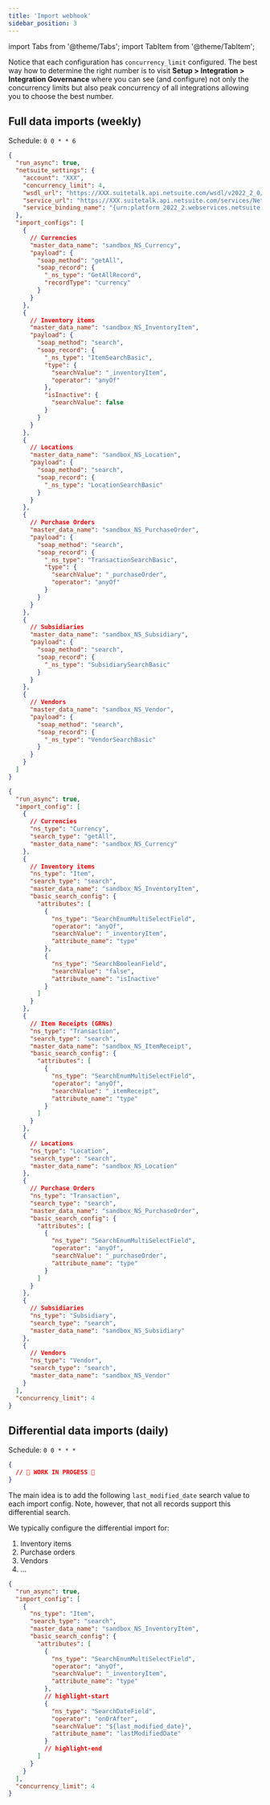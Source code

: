 ```yaml
---
title: 'Import webhook'
sidebar_position: 3
---
```


import Tabs from '@theme/Tabs';
import TabItem from '@theme/TabItem';

Notice that each configuration has `concurrency_limit` configured. The best way how to determine the right number is to visit **Setup > Integration > Integration Governance** where you can see (and configure) not only the concurrency limits but also peak concurrency of all integrations allowing you to choose the best number.

## Full data imports (weekly)

Schedule: `0 0 * * 6`

<Tabs groupId="netsuite-flavor" queryString>
  <TabItem value="modern" label="Modern" default>

```json
{
  "run_async": true,
  "netsuite_settings": {
    "account": "XXX",
    "concurrency_limit": 4,
    "wsdl_url": "https://XXX.suitetalk.api.netsuite.com/wsdl/v2022_2_0/netsuite.wsdl",
    "service_url": "https://XXX.suitetalk.api.netsuite.com/services/NetSuitePort_2022_2",
    "service_binding_name": "{urn:platform_2022_2.webservices.netsuite.com}NetSuiteBinding"
  },
  "import_configs": [
    {
      // Currencies
      "master_data_name": "sandbox_NS_Currency",
      "payload": {
        "soap_method": "getAll",
        "soap_record": {
          "_ns_type": "GetAllRecord",
          "recordType": "currency"
        }
      }
    },
    {
      // Inventory items
      "master_data_name": "sandbox_NS_InventoryItem",
      "payload": {
        "soap_method": "search",
        "soap_record": {
          "_ns_type": "ItemSearchBasic",
          "type": {
            "searchValue": "_inventoryItem",
            "operator": "anyOf"
          },
          "isInactive": {
            "searchValue": false
          }
        }
      }
    },
    {
      // Locations
      "master_data_name": "sandbox_NS_Location",
      "payload": {
        "soap_method": "search",
        "soap_record": {
          "_ns_type": "LocationSearchBasic"
        }
      }
    },
    {
      // Purchase Orders
      "master_data_name": "sandbox_NS_PurchaseOrder",
      "payload": {
        "soap_method": "search",
        "soap_record": {
          "_ns_type": "TransactionSearchBasic",
          "type": {
            "searchValue": "_purchaseOrder",
            "operator": "anyOf"
          }
        }
      }
    },
    {
      // Subsidiaries
      "master_data_name": "sandbox_NS_Subsidiary",
      "payload": {
        "soap_method": "search",
        "soap_record": {
          "_ns_type": "SubsidiarySearchBasic"
        }
      }
    },
    {
      // Vendors
      "master_data_name": "sandbox_NS_Vendor",
      "payload": {
        "soap_method": "search",
        "soap_record": {
          "_ns_type": "VendorSearchBasic"
        }
      }
    }
  ]
}
```

  </TabItem>
  <TabItem value="original" label="Original">

```json
{
  "run_async": true,
  "import_config": [
    {
      // Currencies
      "ns_type": "Currency",
      "search_type": "getAll",
      "master_data_name": "sandbox_NS_Currency"
    },
    {
      // Inventory items
      "ns_type": "Item",
      "search_type": "search",
      "master_data_name": "sandbox_NS_InventoryItem",
      "basic_search_config": {
        "attributes": [
          {
            "ns_type": "SearchEnumMultiSelectField",
            "operator": "anyOf",
            "searchValue": "_inventoryItem",
            "attribute_name": "type"
          },
          {
            "ns_type": "SearchBooleanField",
            "searchValue": "false",
            "attribute_name": "isInactive"
          }
        ]
      }
    },
    {
      // Item Receipts (GRNs)
      "ns_type": "Transaction",
      "search_type": "search",
      "master_data_name": "sandbox_NS_ItemReceipt",
      "basic_search_config": {
        "attributes": [
          {
            "ns_type": "SearchEnumMultiSelectField",
            "operator": "anyOf",
            "searchValue": "_itemReceipt",
            "attribute_name": "type"
          }
        ]
      }
    },
    {
      // Locations
      "ns_type": "Location",
      "search_type": "search",
      "master_data_name": "sandbox_NS_Location"
    },
    {
      // Purchase Orders
      "ns_type": "Transaction",
      "search_type": "search",
      "master_data_name": "sandbox_NS_PurchaseOrder",
      "basic_search_config": {
        "attributes": [
          {
            "ns_type": "SearchEnumMultiSelectField",
            "operator": "anyOf",
            "searchValue": "_purchaseOrder",
            "attribute_name": "type"
          }
        ]
      }
    },
    {
      // Subsidiaries
      "ns_type": "Subsidiary",
      "search_type": "search",
      "master_data_name": "sandbox_NS_Subsidiary"
    },
    {
      // Vendors
      "ns_type": "Vendor",
      "search_type": "search",
      "master_data_name": "sandbox_NS_Vendor"
    }
  ],
  "concurrency_limit": 4
}
```

  </TabItem>
</Tabs>

## Differential data imports (daily)

Schedule: `0 0 * * *`

<Tabs groupId="netsuite-flavor" queryString>
  <TabItem value="modern" label="Modern" default>

```json
{
  // 🚧 WORK IN PROGESS 🚧
}
```

  </TabItem>
  <TabItem value="original" label="Original">

The main idea is to add the following `last_modified_date` search value to each import config. Note, however, that not all records support this differential search.

We typically configure the differential import for:

1. Inventory items
2. Purchase orders
3. Vendors
4. ...

```json
{
  "run_async": true,
  "import_config": [
    {
      "ns_type": "Item",
      "search_type": "search",
      "master_data_name": "sandbox_NS_InventoryItem",
      "basic_search_config": {
        "attributes": [
          {
            "ns_type": "SearchEnumMultiSelectField",
            "operator": "anyOf",
            "searchValue": "_inventoryItem",
            "attribute_name": "type"
          },
          // highlight-start
          {
            "ns_type": "SearchDateField",
            "operator": "onOrAfter",
            "searchValue": "${last_modified_date}",
            "attribute_name": "lastModifiedDate"
          }
          // highlight-end
        ]
      }
    }
  ],
  "concurrency_limit": 4
}
```

  </TabItem>
</Tabs>
